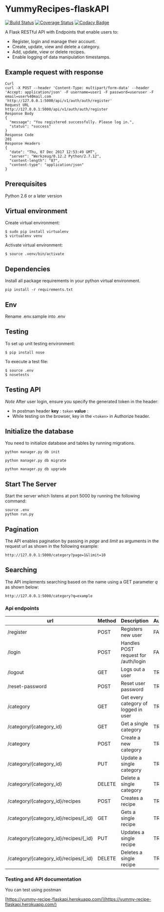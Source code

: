 # YummyRecipes-flaskAPI
[![Build Status](https://travis-ci.org/JoyyToo/YummyRecipes-flaskAPI.svg?branch=master)](https://travis-ci.org/JoyyToo/YummyRecipes-flaskAPI) [![Coverage Status](https://coveralls.io/repos/github/JoyyToo/YummyRecipes-flaskAPI/badge.svg)](https://coveralls.io/github/JoyyToo/YummyRecipes-flaskAPI) [![Codacy Badge](https://api.codacy.com/project/badge/Grade/0d508bcb432b4ca983a56ee409e42549)](https://www.codacy.com/app/JoyyToo/YummyRecipes-flaskAPI?utm_source=github.com&amp;utm_medium=referral&amp;utm_content=JoyyToo/YummyRecipes-flaskAPI&amp;utm_campaign=Badge_Grade)

A Flask RESTful API with Endpoints that enable users to:

- Register, login and manage their account.
- Create, update, view and delete a category.
- Add, update, view or delete recipes.
- Enable logging of data manipulation timestamps.

## Example request with response
```
Curl
curl -X POST --header 'Content-Type: multipart/form-data' --header 'Accept: application/json' -F username=user1 -F password=useruser -F email=user%40mail.com  'http://127.0.0.1:5000/api/v1/auth/auth/register'
Request URL
http://127.0.0.1:5000/api/v1/auth/auth/register
Response Body
{
  "message": "You registered successfully. Please log in.",
  "status": "success"
}
Response Code
201
Response Headers
{
  "date": "Thu, 07 Dec 2017 12:53:49 GMT",
  "server": "Werkzeug/0.12.2 Python/2.7.12",
  "content-length": "87",
  "content-type": "application/json"
}
```

## Prerequisites

Python 2.6 or a later version

## Virtual environment
Create virtual environment:

```
$ sudo pip install virtualenv
$ virtualenv venv
```

Activate virtual environment:

```
$ source .venv/bin/activate
```

## Dependencies
Install all package requirements in your python virtual environment.
```
pip install -r requirements.txt
```
## Env
Rename .env.sample into .env

## Testing
To set up unit testing environment:

```
$ pip install nose
```

To execute a test file:

```
$ source .env
$ nosetests
```

## Testing API

*Note* After user login, ensure you  specify the generated token in the header:

- In postman header **key** : `token` **value** : <token>
- While testing on the browser, key in the `<token>` in Authorize header.

## Initialize the database
You need to initialize database and tables by running migrations.

```
python manager.py db init

python manager.py db migrate

python manager.py db upgrade

```

## Start The Server
Start the server which listens at port 5000 by running the following command:
```
source .env
python run.py
```

## Pagination

The API enables pagination by passing in *page* and *limit* as arguments in the request url as shown in the following example:

```
http://127.0.0.1:5000/category?page=1&limit=10

```

## Searching

The API implements searching based on the name using a GET parameter *q* as shown below:

```
http://127.0.0.1:5000/category?q=example
```


### Api endpoints

| url | Method|  Description| Authentication |
| --- | --- | --- | --- |
| /register | POST | Registers new user | FALSE
| /login | POST | Handles POST request for /auth/login | FALSE
| /logout | GET | Logs out a user | TRUE
| /reset-password | POST | Reset user password | TRUE
| /category | GET | Get every category of logged in user|TRUE
| /category/{category_id} | GET | Get a single category|TRUE
| /category | POST | Create a new category|TRUE
| /category/{category_id}  | PUT | Update a single category|TRUE
| /category/{category_id} | DELETE | Delete a single category|TRUE
| /category/{category_id}/recipes | POST | Creates a recipe|TRUE
| /category/{category_id}/recipes/{_id} | GET | Gets a single recipe|TRUE
| /category/{category_id}/recipes/{_id} | PUT | Updates a single recipe|TRUE
| /category/{category_id}/recipes/{_id} | DELETE | Deletes a single recipe|TRUE


### Testing and API documentation

You can test using postman

[https://yummy-recipe-flaskapi.herokuapp.com/](https://yummy-recipe-flaskapi.herokuapp.com/)
